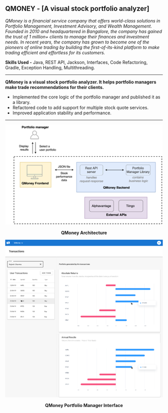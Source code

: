 ## QMONEY - [A visual stock portfolio analyzer]
 
*QMoney is a financial service company that offers world-class solutions in Portfolio Management, Investment Advisory, and Wealth Management. Founded in 2010 and headquartered in Bangalore, the company has gained the trust of 1 million+ clients to manage their finances and investment needs. In recent years, the company has grown to become one of the pioneers of online trading by building the first-of-its-kind platform to make trading efficient and effortless for its customers.*
 
**Skills Used -** Java, REST API, Jackson, Interfaces, Code Refactoring, Gradle, Exception Handling, Multithreading.
 
---
**QMoney is a visual stock portfolio analyzer. It helps portfolio managers make trade recommendations for their clients.**
-   Implemented the core logic of the portfolio manager and published it as a library.    
-   Refactored code to add support for multiple stock quote services.    
-   Improved application stability and performance.    
---
![QMoney Architecture](https://github.com/axitchandora/Personal-Stuff/blob/main/Images/ME_QMONEY_V2_MODULE_ME_QMONEY_V2_MODULE_JSON_PARSING_1633318898_image_1.png)
 
<p align="center"> <b>QMoney Architecture</b> </p>
 
![QMoney Portfolio Manager Interface](https://github.com/axitchandora/Personal-Stuff/blob/main/Images/ME_ME_QMONEY_MODULE_PROJECT_REPORT_image_1.png)
<p align="center"> <b>QMoney Portfolio Manager Interface</b> </p>

